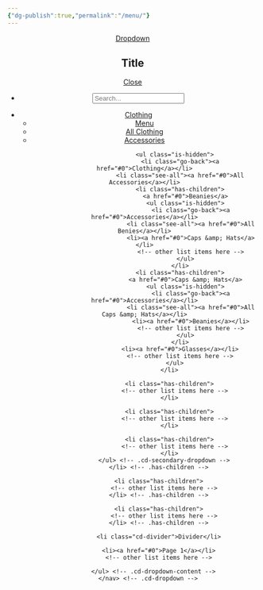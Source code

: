 ```yaml
---
{"dg-publish":true,"permalink":"/menu/"}
---
```


<header>
   <div class="cd-dropdown-wrapper">
      <a class="cd-dropdown-trigger" href="#0">Dropdown</a>
      <nav class="cd-dropdown">
         <h2>Title</h2>
         <a href="#0" class="cd-close">Close</a>
         <ul class="cd-dropdown-content">
            <li>
               <form class="cd-search">
                  <input type="search" placeholder="Search...">
               </form>
            </li>
            <li class="has-children">
               <a href="#0">Clothing</a>
               <ul class="cd-secondary-dropdown is-hidden">
                  <li class="go-back"><a href="#0">Menu</a></li>
                  <li class="see-all"><a href="#0">All Clothing</a></li>
                  <li class="has-children">
                     <a href="#0">Accessories</a>

                     <ul class="is-hidden">
                        <li class="go-back"><a href="#0">Clothing</a></li>
                        <li class="see-all"><a href="#0">All Accessories</a></li>
                        <li class="has-children">
                           <a href="#0">Beanies</a>
                           <ul class="is-hidden">
                              <li class="go-back"><a href="#0">Accessories</a></li>
                              <li class="see-all"><a href="#0">All Benies</a></li>
                              <li><a href="#0">Caps &amp; Hats</a></li>
                              <!-- other list items here -->
                           </ul>
                        </li>
                        <li class="has-children">
                           <a href="#0">Caps &amp; Hats</a>
                           <ul class="is-hidden">
                              <li class="go-back"><a href="#0">Accessories</a></li>
                              <li class="see-all"><a href="#0">All Caps &amp; Hats</a></li>
                              <li><a href="#0">Beanies</a></li>
                              <!-- other list items here -->
                           </ul>
                        </li>
                        <li><a href="#0">Glasses</a></li>
                        <!-- other list items here -->
                     </ul>
                  </li>

                  <li class="has-children">
                     <!-- other list items here -->
                  </li>

                  <li class="has-children">
                     <!-- other list items here -->
                  </li>

                  <li class="has-children">
                     <!-- other list items here -->
                  </li>
               </ul> <!-- .cd-secondary-dropdown -->
            </li> <!-- .has-children -->

            <li class="has-children">
               <!-- other list items here -->
            </li> <!-- .has-children -->

            <li class="has-children">
               <!-- other list items here -->
            </li> <!-- .has-children -->

            <li class="cd-divider">Divider</li>

            <li><a href="#0">Page 1</a></li>
            <!-- other list items here -->

         </ul> <!-- .cd-dropdown-content -->
      </nav> <!-- .cd-dropdown -->
   </div> <!-- .cd-dropdown-wrapper -->
</header>

<main class="cd-main-content">
   <!-- your content here -->
</main>